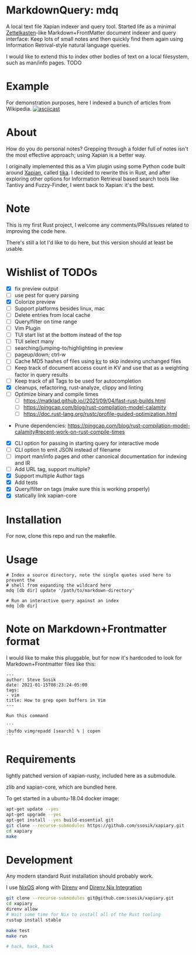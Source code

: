 # MarkdownQuery: mdq

A local text file Xapian indexer and query tool. Started life as a minimal
[Zettelkasten](https://zettelkasten.de/posts/overview/#principles)-like
Markdown+FrontMatter document indexer and query interface: Keep lots of small
notes and then quickly find them again using Information Retrival-style natural
language queries.

I would like to extend this to index other bodies of text on a local filesystem,
such as man/info pages. TODO

# Example

For demonstration purposes, here I indexed a bunch of articles from Wikipedia.
[![asciicast](https://asciinema.org/a/435930.png)](https://asciinema.org/a/435930)


# About

How do you do personal notes? Grepping through a folder full of notes isn't the
most effective approach; using Xapian is a better way.

I originally implemented this as a Vim plugin using some Python code built
around [Xapian](https://xapian.org/), called
[tika](https://github.com/ssosik/tika). I decided to rewrite this in Rust, and
after exploring other options for Information Retrieval based search tools like
Tantivy and Fuzzy-Finder, I went back to Xapian: it's the best.

# Note

This is my first Rust project, I welcome any comments/PRs/issues related to
improving the code here.

There's still a lot I'd like to do here, but this version should at least be
usable.

# Wishlist of TODOs

* [x] fix preview output
* [ ] use pest for query parsing
* [x] Colorize preview
* [ ] Support platforms besides linux, mac
* [ ] Delete entries from local cache
* [ ] Query/filter on time range
* [ ] Vim Plugin
* [ ] TUI start list at the bottom instead of the top
* [ ] TUI select many
* [ ] searching/jumping-to/highlighting in preview
* [ ] pageup/down; ctrl-w
* [ ] Cache MD5 hashes of files using [kv](https://docs.rs/kv/0.22.0/kv/) to
    skip indexing unchanged files
* [ ] Keep track of document access count in KV and use that as a weighting
    factor in query results
* [ ] Keep track of all Tags to be used for autocompletion
* [x] cleanups, refactoring, rust-analyze, clippy and linting
* [ ] Optimize binary and compile times
  * [ ] https://matklad.github.io//2021/09/04/fast-rust-builds.html
  * [ ] https://pingcap.com/blog/rust-compilation-model-calamity
  * [ ] https://doc.rust-lang.org/rustc/profile-guided-optimization.html
* Prune dependencies: https://pingcap.com/blog/rust-compilation-model-calamity#recent-work-on-rust-compile-times
* [x] CLI option for passing in starting query for interactive mode
* [ ] CLI option to emit JSON instead of filename
* [ ] import man/info pages and other canonical documentation for indexing and IR
* [ ] Add URL tag, support multiple?
* [x] Support multiple Author tags
* [x] Add tests
* [x] Query/filter on tags (make sure this is working properly)
* [x] statically link xapian-core

# Installation

For now, clone this repo and run the makefile.

# Usage

```
# Index a source directory, note the single quotes used here to prevent the
# shell from expanding the wildcard here
mdq [db dir] update '/path/to/markdown-directory'

# Run an interactive query against an index
mdq [db dir]
```

# Note on Markdown+Frontmatter format

I would like to make this pluggable, but for now it's hardcoded to look for
Markdown+Frontmatter files like this:

    ---
    author: Steve Sosik
    date: 2021-01-15T08:23:24-05:00
    tags:
    - vim
    title: How to grep open buffers in Vim
    ---
    
    Run this command
    
    ```
    :bufdo vimgrepadd [search] % | copen
    ```

# Requirements

lightly patched version of xapian-rusty, included here as a submodule.

zlib and xapian-core, which are bundled here.

To get started in a ubuntu-18.04 docker image:
```bash
apt-get update --yes
apt-get upgrade --yes
apt-get install --yes build-essential git
git clone --recurse-submodules https://github.com/ssosik/xapiary.git
cd xapiary
make
```

# Development

Any modern standard Rust installation should probably work.

I use [NixOS](https://nixos.org/) along with [Direnv](https://direnv.net/) and [Direnv Nix Integration](https://github.com/direnv/direnv/wiki/Nix)

```bash
git clone --recurse-submodules git@github.com:ssosik/xapiary.git
cd xapiary
direnv allow
# Wait some time for Nix to install all of the Rust tooling
rustup install stable

make test
make run

# hack, hack, hack
```
